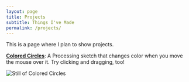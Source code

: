 ```yaml
---
layout: page
title: Projects
subtitle: Things I've Made
permalink: /projects/
---
```


This is a page where I plan to show projects. 

**[Colored Circles](localhost:4000/processing/ColoredCircles.html)**: A Processing sketch that changes color when you move the mouse over it. Try clicking and dragging, too!

![Still of Colored Circles](localhost:4000/ColoredCirclesStill.png)
